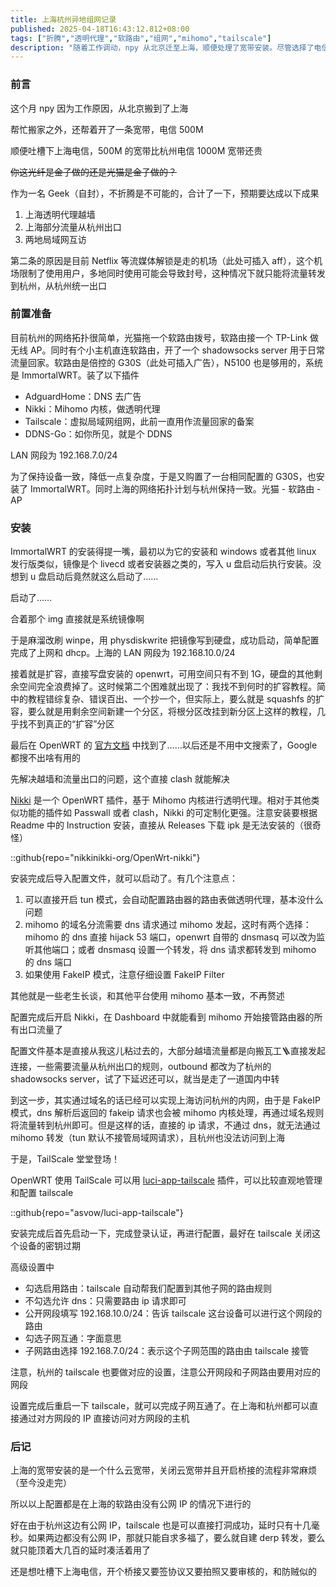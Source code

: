 ```yaml
---
title: 上海杭州异地组网记录
published: 2025-04-18T16:43:12.812+08:00
tags: ["折腾","透明代理","软路由","组网","mihomo","tailscale"]
description: "随着工作调动，npy 从北京迁至上海，顺便处理了宽带安装。尽管选择了电信500M的宽带，费用却高于杭州的1000M，令人无奈。在此背景下，我决定构建一个跨城市的网络环境，期望实现上海透明代理、部分流量从杭州出口及两地局域网互通的目标。杭州的网络架构相对简单，通过软路由与无线AP的组合，搭建了一套可以支持日常流量回家的系统，准备迎接接下来的网络挑战。"
---
```

### 前言

这个月 npy 因为工作原因，从北京搬到了上海

帮忙搬家之外，还帮着开了一条宽带，电信 500M

顺便吐槽下上海电信，500M 的宽带比杭州电信 1000M 宽带还贵

~~你这光纤是金子做的还是光猫是金子做的？~~

作为一名 Geek（自封），不折腾是不可能的，合计了一下，预期要达成以下成果

1. 上海透明代理越墙
2. 上海部分流量从杭州出口
3. 两地局域网互访

第二条的原因是目前 Netflix 等流媒体解锁是走的机场（此处可插入 aff），这个机场限制了使用用户，多地同时使用可能会导致封号，这种情况下就只能将流量转发到杭州，从杭州统一出口

### 前置准备

目前杭州的网络拓扑很简单，光猫拖一个软路由拨号，软路由接一个 TP-Link 做无线 AP。同时有个小主机直连软路由，开了一个 shadowsocks server 用于日常流量回家。软路由是倍控的 G30S（此处可插入广告），N5100 也是够用的，系统是 ImmortalWRT。装了以下插件

* AdguardHome：DNS 去广告
* Nikki：Mihomo 内核，做透明代理
* Tailscale：虚拟局域网组网，此前一直用作流量回家的备案
* DDNS-Go：如你所见，就是个 DDNS

LAN 网段为 192.168.7.0/24

为了保持设备一致，降低一点复杂度，于是又购置了一台相同配置的 G30S，也安装了 ImmortalWRT。同时上海的网络拓扑计划与杭州保持一致。光猫 - 软路由 - AP

### 安装

ImmortalWRT 的安装得提一嘴，最初以为它的安装和 windows 或者其他 linux 发行版类似，镜像是个 livecd 或者安装器之类的，写入 u 盘启动后执行安装。没想到 u 盘启动后竟然就这么启动了……

启动了……

合着那个 img 直接就是系统镜像啊

于是麻溜改刷 winpe，用 physdiskwrite 把镜像写到硬盘，成功启动，简单配置完成了上网和 dhcp。上海的 LAN  网段为 192.168.10.0/24

接着就是扩容，直接写盘安装的 openwrt，可用空间只有不到 1G，硬盘的其他剩余空间完全浪费掉了。这时候第二个困难就出现了：我找不到何时的扩容教程。简中的教程错综复杂、错误百出、一个抄一个，但实际上，要么就是 squashfs 的扩容，要么就是用剩余空间新建一个分区，将根分区改挂到新分区上这样的教程，几乎找不到真正的“扩容”分区

最后在 OpenWRT 的 [官方文档](https://openwrt.org/docs/guide-user/advanced/expand_root) 中找到了……以后还是不用中文搜索了，Google 都搜不出啥有用的

先解决越墙和流量出口的问题，这个直接 clash 就能解决

[Nikki](https://github.com/nikkinikki-org/OpenWrt-nikki) 是一个 OpenWRT 插件，基于 Mihomo 内核进行透明代理。相对于其他类似功能的插件如 Passwall 或者 clash，Nikki 的可定制化更强。注意安装要根据 Readme 中的 Instruction 安装，直接从 Releases 下载 ipk 是无法安装的（很奇怪）

::github{repo="nikkinikki-org/OpenWrt-nikki"}

安装完成后导入配置文件，就可以启动了。有几个注意点：

1. 可以直接开启 tun 模式，会自动配置路由器的路由表做透明代理，基本没什么问题
2. mihomo 的域名分流需要 dns 请求通过 mihomo 发起，这时有两个选择：mihomo 的 dns 直接 hijack 53 端口，openwrt 自带的 dnsmasq 可以改为监听其他端口；或者 dnsmasq 设置一个转发，将 dns 请求都转发到 mihomo 的 dns 端口
3. 如果使用 FakeIP 模式，注意仔细设置 FakeIP Filter

其他就是一些老生长谈，和其他平台使用 mihomo 基本一致，不再赘述

配置完成后开启 Nikki，在 Dashboard 中就能看到 mihomo 开始接管路由器的所有出口流量了

配置文件基本是直接从我这儿粘过去的，大部分越墙流量都是向搬瓦工🪜直接发起连接，一些需要流量从杭州出口的规则，outbound 都改为了杭州的 shadowsocks server，试了下延迟还可以，就当是走了一道国内中转

到这一步，其实通过域名的话已经可以实现上海访问杭州的内网，由于是 FakeIP 模式，dns 解析后返回的 fakeip 请求也会被 mihomo 内核处理，再通过域名规则将流量转到杭州即可。但是这样的话，直接的 ip 请求，不通过 dns，就无法通过 mihomo 转发（tun 默认不接管局域网请求），且杭州也没法访问到上海

于是，TailScale 堂堂登场！

OpenWRT 使用 TailScale 可以用 [luci-app-tailscale](https://github.com/asvow/luci-app-tailscale) 插件，可以比较直观地管理和配置 tailscale

::github{repo="asvow/luci-app-tailscale"}

安装完成后首先启动一下，完成登录认证，再进行配置，最好在 tailscale 关闭这个设备的密钥过期

高级设置中

* 勾选启用路由：tailscale 自动帮我们配置到其他子网的路由规则
* 不勾选允许 dns：只需要路由 ip 请求即可
* 公开网段填写 192.168.10.0/24：告诉 tailscale 这台设备可以进行这个网段的路由
* 勾选子网互通：字面意思
* 子网路由选择 192.168.7.0/24：表示这个子网范围的路由由 tailscale 接管

注意，杭州的 tailscale 也要做对应的设置，注意公开网段和子网路由要用对应的网段

设置完成后重启一下 tailscale，就可以完成子网互通了。在上海和杭州都可以直接通过对方网段的 IP 直接访问对方网段的主机

### 后记

上海的宽带安装的是一个什么云宽带，关闭云宽带并且开启桥接的流程非常麻烦（至今没走完）

所以以上配置都是在上海的软路由没有公网 IP 的情况下进行的

好在由于杭州这边有公网 IP，tailscale 也是可以直接打洞成功，延时只有十几毫秒。如果两边都没有公网 IP，那就只能自求多福了，要么就自建 derp 转发，要么就只能顶着大几百的延时凑活着用了

还是想吐槽下上海电信，开个桥接又要签协议又要拍照又要审核的，和防贼似的
